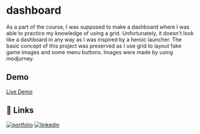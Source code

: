 # dashboard
As a part of the course, I was supposed to make a dashboard where I was able to practice my knowledge of using a grid. Unfortunately, it doesn't look like a dashboard in any way as I was inspired by a heroic launcher. The basic concept of this project was preserved as I use grid to layout fake game images and some menu buttons. Images were made by using modjurney.
## Demo

<a href="https://aaxtrox.github.io/dashboard/">Live Demo</a>

## 🔗 Links
[![portfolio](https://img.shields.io/badge/my_portfolio-000?style=for-the-badge&logo=ko-fi&logoColor=white)](https://github.com/Aaxtrox)
[![linkedin](https://img.shields.io/badge/linkedin-0A66C2?style=for-the-badge&logo=linkedin&logoColor=white)](https://www.linkedin.com/in/pawel-wojciechowski-908996260/)